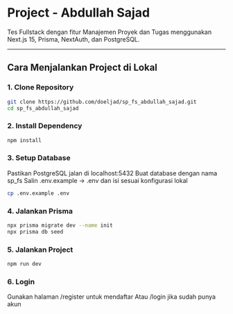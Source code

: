 # Project - Abdullah Sajad

Tes Fullstack dengan fitur Manajemen Proyek dan Tugas menggunakan Next.js 15, Prisma, NextAuth, dan PostgreSQL.

---

## Cara Menjalankan Project di Lokal

### 1. Clone Repository

```bash
git clone https://github.com/doeljad/sp_fs_abdullah_sajad.git
cd sp_fs_abdullah_sajad

```

### 2. Install Dependency

```bash
npm install
```

### 3. Setup Database

Pastikan PostgreSQL jalan di localhost:5432
Buat database dengan nama sp_fs
Salin .env.example → .env dan isi sesuai konfigurasi lokal

```bash
cp .env.example .env
```

### 4. Jalankan Prisma

```bash
npx prisma migrate dev --name init
npx prisma db seed
```

### 5. Jalankan Project

```bash
npm run dev
```

### 6. Login

Gunakan halaman /register untuk mendaftar
Atau /login jika sudah punya akun
